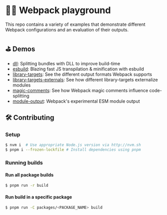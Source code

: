 # 🤹‍♂️ Webpack playground

This repo contains a variety of examples that demonstrate different Webpack configurations and an evaluation of their outputs.


## ⛳️ Demos
<!-- demos:start -->
- [dll](/demos/dll): Splitting bundles with DLL to improve build-time
- [esbuild](/demos/esbuild): Blazing fast JS transpilation & minification with esbuild
- [library-targets](/demos/library-targets): See the different output formats Webpack supports
- [library-targets-externals](/demos/library-targets-externals): See how different library-targets externalize modules
- [magic-comments](/demos/magic-comments): See how Webpack magic comments influence code-splitting
- [module-output](/demos/module-output): Webpack's experimental ESM module output
<!-- demos:end -->

## 🛠 Contributing

### Setup
```sh
$ nvm i  # Use appropriate Node.js version via http://nvm.sh
$ pnpm i --frozen-lockfile # Install dependencies using pnpm
```

### Running builds

#### Run all package builds
```sh
$ pnpm run -r build
```

#### Run build in a specific package
```sh
$ pnpm run -C packages/<PACKAGE_NAME> build
```
